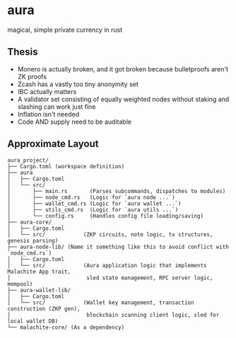 # aura
magical, simple private currency in rust

## Thesis

* Monero is actually broken, and it got broken because bulletproofs aren't ZK proofs
* Zcash has a vastly too tiny anonymity set
* IBC actually matters
* A validator set consisting of equally weighted nodes without staking and slashing can work just fine
* Inflation isn't needed
* Code AND supply need to be auditable








## Approximate Layout

```
aura_project/
├── Cargo.toml (workspace definition)
├── aura
│   ├── Cargo.toml
│   └── src/
│       ├── main.rs       (Parses subcommands, dispatches to modules)
│       ├── node_cmd.rs   (Logic for `aura node ...`)
│       ├── wallet_cmd.rs (Logic for `aura wallet ...`)
│       ├── utils_cmd.rs  (Logic for `aura utils ...`)
│       └── config.rs     (Handles config file loading/saving)
├── aura-core/
│   ├── Cargo.toml
│   └── src/            (ZKP circuits, note logic, tx structures, genesis parsing)
├── aura-node-lib/ (Name it something like this to avoid conflict with `node_cmd.rs`)
│   ├── Cargo.toml
│   └── src/            (Aura application logic that implements Malachite App trait,
│                        sled state management, RPC server logic, mempool)
├── aura-wallet-lib/
│   ├── Cargo.toml
│   └── src/            (Wallet key management, transaction construction (ZKP gen),
│                        blockchain scanning client logic, sled for local wallet DB)
└── malachite-core/ (As a dependency)
```
